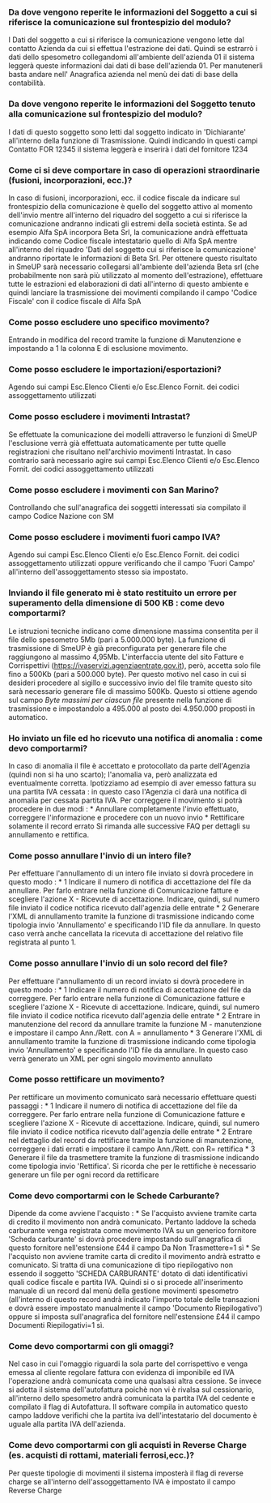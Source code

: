 ### Da dove vengono reperite le informazioni del Soggetto a cui si riferisce la comunicazione sul frontespizio del modulo?
I Dati del soggetto a cui si riferisce la comunicazione vengono lette dal contatto Azienda da cui si effettua l'estrazione dei dati. Quindi se estrarrò i dati dello spesometro collegandomi all'ambiente dell'azienda 01 il sistema leggerà queste informazioni dai dati di base dell'azienda 01. Per manutenerli basta andare nell' Anagrafica azienda nel menù dei dati di base della contabilità.


### Da dove vengono reperite le informazioni del Soggetto tenuto alla comunicazione sul frontespizio del modulo?
I dati di questo soggetto sono letti dal soggetto indicato in 'Dichiarante' all'interno della funzione di Trasmissione. Quindi indicando in questi campi Contatto FOR 12345 il sistema leggerà e inserirà i dati del fornitore 1234

### Come ci si deve comportare in caso di operazioni straordinarie (fusioni, incorporazioni, ecc.)?
In caso di fusioni, incorporazioni, ecc. il codice fiscale da indicare sul frontespizio della comunicazione è quello del soggetto attivo al momento dell'invio mentre all'interno del riquadro del soggetto a cui si riferisce la comunicazione andranno indicati gli estremi della società estinta. Se ad esempio Alfa SpA incorpora Beta Srl, la comunicazione andrà effettuata indicando come Codice fiscale intestatario quello di Alfa SpA mentre all'interno del riquadro 'Dati del soggetto cui si riferisce la comunicazione' andranno riportate le informazioni di Beta Srl. Per ottenere questo risultato in SmeUP sarà necessario collegarsi all'ambiente dell'azienda Beta srl (che probabilmente non sarà più utilizzato al momento dell'estrazione), effettuare tutte le estrazioni ed elaborazioni di dati all'interno di questo ambiente e quindi lanciare la trasmissione dei movimenti compilando il campo 'Codice Fiscale' con il codice fiscale di Alfa SpA

### Come posso escludere uno specifico movimento?
Entrando in modifica del record tramite la funzione di Manutenzione e impostando a 1 la colonna E di esclusione movimento.

### Come posso escludere le importazioni/esportazioni?
Agendo sui campi Esc.Elenco Clienti e/o Esc.Elenco Fornit. dei codici assoggettamento utilizzati

### Come posso escludere i movimenti Intrastat?
Se effettuate la comunicazione dei modelli attraverso le funzioni di SmeUP l'esclusione verrà già effettuata automaticamente per tutte quelle registrazioni che risultano nell'archivio movimenti Intrastat. In caso contrario sarà necessario agire sui campi Esc.Elenco Clienti e/o Esc.Elenco Fornit. dei codici assoggettamento utilizzati

### Come posso escludere i movimenti con San Marino?
Controllando che sull'anagrafica dei soggetti interessati sia compilato il campo Codice Nazione con SM

### Come posso escludere i movimenti fuori campo IVA?
Agendo sui campi Esc.Elenco Clienti e/o Esc.Elenco Fornit. dei codici assoggettamento utilizzati oppure verificando che il campo 'Fuori Campo' all'interno dell'assoggettamento stesso sia impostato.

### Inviando il file generato mi è stato restituito un errore per superamento della dimensione di 500 KB :  come devo comportarmi?
Le istruzioni tecniche indicano come dimensione massima consentita per il file dello spesometro 5Mb (pari a 5.000.000 byte). La funzione di trasmissione di SmeUP è già preconfigurata per generare file che raggiungono al massimo 4,95Mb. L'interfaccia utente del sito Fatture e Corrispettivi (https://ivaservizi.agenziaentrate.gov.it), però, accetta solo file fino a 500Kb (pari a 500.000 byte). Per questo motivo nel caso in cui si desideri procedere al sigillo e successivo invio del file tramite questo sito sarà necessario generare file di massimo 500Kb. Questo si ottiene agendo sul campo _Byte massimi per ciascun file_  presente nella funzione di trasmissione e impostandolo a 495.000 al posto dei 4.950.000 proposti in automatico.

### Ho inviato un file ed ho ricevuto una notifica di anomalia :  come devo comportarmi?
In caso di anomalia il file è accettato e protocollato da parte dell'Agenzia (quindi non si ha uno scarto); l'anomalia va, però analizzata ed eventualmente corretta. Ipotizziamo ad esempio di aver emesso fattura su una partita IVA cessata :  in questo caso l'Agenzia ci darà una notifica di anomalia per cessata partita IVA. Per correggere il movimento si potrà procedere in due modi : 
 \* Annullare completamente l'invio effettuato, correggere l'informazione e procedere con un nuovo invio
 \* Rettificare solamente il record errato
Si rimanda alle successive FAQ per dettagli su annullamento e rettifica.

### Come posso annullare l'invio di un intero file?
Per effettuare l'annullamento di un intero file inviato si dovrà procedere in questo modo : 
 \* 1 Indicare il numero di notifica di accettazione del file da annullare. Per farlo entrare nella funzione di Comunicazione fatture e scegliere l'azione X - Ricevute di accettazione. Indicare, quindi, sul numero file inviato il codice notifica ricevuto dall'agenzia delle entrate
\* 2 Generare l'XML di annullamento tramite la funzione di trasmissione indicando come tipologia invio 'Annullamento' e specificando l'ID file da annullare.  In questo caso verrà anche cancellata la ricevuta di accettazione del relativo file registrata al punto 1.

### Come posso annullare l'invio di un solo record del file?
Per effettuare l'annullamento di un record inviato si dovrà procedere in questo modo : 
 \* 1 Indicare il numero di notifica di accettazione del file da correggere. Per farlo entrare nella funzione di Comunicazione fatture e scegliere l'azione X - Ricevute di accettazione. Indicare, quindi, sul numero file inviato il codice notifica ricevuto dall'agenzia delle entrate
\* 2 Entrare in manutenzione del record da annullare tramite la funzione M - manutenzione e impostare il campo  Ann./Rett. con A = annullamento
\* 3 Generare l'XML di annullamento tramite la funzione di trasmissione indicando come tipologia invio 'Annullamento' e specificando l'ID file da annullare.  In questo caso verrà generato un XML per ogni singolo movimento annullato

### Come posso rettificare un movimento?
Per rettificare un movimento comunicato sarà necessario effettuare questi passaggi : 
 \* 1 Indicare il numero di notifica di accettazione del file da correggere. Per farlo entrare nella funzione di Comunicazione fatture e scegliere l'azione X - Ricevute di accettazione. Indicare, quindi, sul numero file inviato il codice notifica ricevuto dall'agenzia delle entrate
\* 2 Entrare nel dettaglio del record da rettificare tramite la funzione di manutenzione, correggere i dati errati e impostare il campo Ann./Rett. con R= rettifica
\* 3 Generare il file da trasmettere tramite la funzione di trasmissione indicando come tipologia invio 'Rettifica'. Si ricorda che per le rettifiche è necessario generare un file per ogni record da rettificare

### Come devo comportarmi con le Schede Carburante?
Dipende da come avviene l'acquisto : 
 \* Se l'acquisto avviene tramite carta di credito il movimento non andrà comunicato. Pertanto laddove la scheda carburante venga registrata come movimento IVA su un generico fornitore 'Scheda carburante' si dovrà procedere impostando sull'anagrafica di questo fornitore nell'estensione £44 il campo Da Non Trasmettere=1 sì
 \* Se l'acquisto non avviene tramite carta di credito il movimento andrà estratto e comunicato. Si tratta di una comunicazione di tipo riepilogativo non essendo il soggetto 'SCHEDA CARBURANTE' dotato di dati identificativi quali codice fiscale e partita IVA. Quindi si o si procede all'inserimento manuale di un record dal menù della gestione movimenti spesometro (all'interno di questo record andrà indicato l'importo totale delle transazioni e dovrà essere impostato manualmente il campo 'Documento Riepilogativo') oppure si imposta sull'anagrafica del fornitore nell'estensione £44 il campo Documenti Riepilogativi=1 sì.

### Come devo comportarmi con gli omaggi?
Nel caso in cui l'omaggio riguardi la sola parte del corrispettivo e venga emessa al cliente regolare fattura con evidenza di imponibile ed IVA l'operazione andrà comunicata come una qualsasi altra cessione. Se invece si adotta il sistema dell'autofattura poichè non vi è rivalsa sul cessionario, all'interno dello spesometro andrà comunicata la partita IVA del cedente e compilato il flag di Autofattura. Il software compila in automatico questo campo laddove verifichi che la partita iva dell'intestatario del documento è uguale alla partita IVA dell'azienda.

### Come devo comportarmi con gli acquisti in Reverse Charge (es. acquisti di rottami, materiali ferrosi,ecc.)?

Per queste tipologie di movimenti il sistema imposterà il flag di reverse charge se all'interno dell'assoggettamento IVA è impostato il campo Reverse Charge


